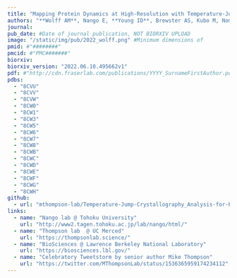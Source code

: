 ```yaml
---
title: "Mapping Protein Dynamics at High-Resolution with Temperature-Jump X-ray Crystallography"
authors: "**Wolff AM**, Nango E, **Young ID**, Brewster AS, Kubo M, Nomura T, Sugahara M, Owada S, **Barad BA, Ito K**, Bhowmick A, Carbajo S, Hino T, Holton JM, Im D, O'Riordan LJ, Tanaka T, Tanaka R, Sierra RG, Yumoto F, Tono K, Iwata S, Sauter NK, **Fraser JS, Thompson MC**."
journal:
pub_date: #Date of journal publication, NOT BIORXIV UPLOAD
image: "/static/img/pub/2022_wolff.png" #Minimum dimensions of
pmid: #"########"
pmcid: #"PMC#######"
biorxiv:
biorxiv_version: "2022.06.10.495662v1"
pdf: #"http://cdn.fraserlab.com/publications/YYYY_SurnameFirstAuthor.pdf"
pdbs:
  - "8CVU"
  - "8CVV"
  - "8CVW"
  - "8CW0"
  - "8CW1"
  - "8CW3"
  - "8CW5"
  - "8CW6"
  - "8CW7"
  - "8CW8"
  - "8CWB"
  - "8CWC"
  - "8CWD"
  - "8CWE"
  - "8CWF"
  - "8CWG"
  - "8CWH"
github:
  - url: "mthompson-lab/Temperature-Jump-Crystallography_Analysis-for-Paper"
links:
  - name: "Nango lab @ Tohoku University"
    url: "http://www2.tagen.tohoku.ac.jp/lab/nango/html/"
  - name: "Thompson lab  @ UC Merced"
    url: "https://thompsonlab.science/"
  - name: "BioSciences @ Lawrence Berkeley National Laboratory"
    url: "https://biosciences.lbl.gov/"
  - name: "Celebratory Tweetstorm by senior author Mike Thompson"
    url: "https://twitter.com/MThompsonLab/status/1536365959174234112"
---
```

